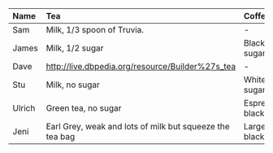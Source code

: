 |Name |Tea                                              |Coffee        |
|:----|:----                                            |:----         |
|Sam  |Milk, 1/3 spoon of Truvia.                       | -            |
|James|Milk, 1/2 sugar                                  |Black, 1 sugar|
|Dave |http://live.dbpedia.org/resource/Builder%27s_tea | -            |
|Stu  |Milk, no sugar						             |White, 1 sugar|
|Ulrich  |Green tea, no sugar		                     |Espresso, black|
|Jeni |Earl Grey, weak and lots of milk but squeeze the tea bag|Large & black|

